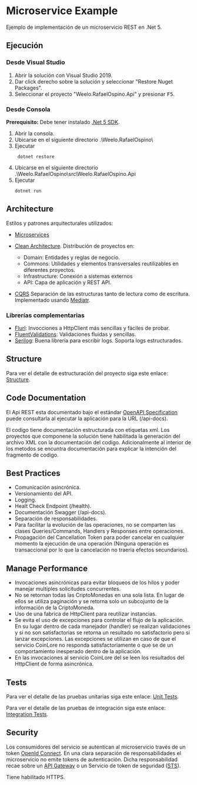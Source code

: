 Microservice Example
==================
Ejemplo de implementación de un microservicio REST en .Net 5.

## Ejecución ##

### Desde Visual Studio ###
1. Abrir la solución con Visual Studio 2019.
2. Dar click derecho sobre la solución y seleccionar "Restore Nuget Packages". 
3. Seleccionar el proyecto "Weelo.RafaelOspino.Api" y presionar <kbd>F5</kbd>.


### Desde Consola ###
**Prerequisito:** Debe tener instalado [.Net 5 SDK](https://dotnet.microsoft.com/download).

1.  Abrir la consola.
2. Ubicarse en el siguiente directorio .\Weelo.RafaelOspino\
3. Ejecutar
   ```
    dotnet restore
   ```
4. Ubicarse en el siguiente directorio .\Weelo.RafaelOspino\src\Weelo.RafaelOspino.Api
5. Ejecutar
   ```
   dotnet run
   ```

## Architecture ##

Estilos y patrones arquitecturales utilizados:

- [Microservices](https://martinfowler.com/articles/microservices.html)
- [Clean Architecture](https://blog.cleancoder.com/uncle-bob/2012/08/13/the-clean-architecture.html). Distribución de proyectos en:

  - Domain: Entidades y reglas de negocio.
  - Commons: Utilidades y elementos transversales reutilizables en diferentes proyectos.
  - Infrastructure: Conexión a sistemas externos
  - API: Capa de aplicación y REST API.

- [CQRS](https://martinfowler.com/bliki/CQRS.html) Separación de las estructuras tanto de lectura como de escritura. Implementado usando [Mediatr](https://github.com/jbogard/MediatR).

### Librerías complementarias ###
 - [Flurl](https://flurl.dev/): Invocciones a HttpClient más sencillas y fáciles de probar.
 - [FluentValidations](https://fluentvalidation.net/): Validaciones fluidas y sencillas.
 - [Serilog](https://serilog.net/): Buena librería para escribir logs. Soporta logs estructurados.

##	Structure ##
Para ver el detalle de estructuración del proyecto siga este enlace: [Structure](./docs/Structure.md).


##	Code Documentation ##
El Api REST esta documentado bajo el estándar [OpenAPI Specification](https://swagger.io/specification/) puede consultarla al ejecutar la aplicación para la URL (/api-docs).

El codigo tiene documentación estructurada con etiquetas xml. Los proyectos que componene la solución tiene habilitada la generación del archivo XML con la documentación del codigo. Adicionalmente al interior de los metodos se encuntra documentación para explicar la intención del fragmento de codigo.

##	Best Practices ##

- Comunicación asincrónica.
- Versionamiento del API.
- Logging.
- Healt Check Endpoint (/health).
- Documentación Swagger (/api-docs).
- Separación de responsabilidades.
- Para facilitar la evolución de las operaciones, no se comparten las clases Queries/Commands, Handlers y Responses entre operaciones.
- Propagación del Cancellation Token para poder cancelar en cualquier momento la ejecución de una operación (Ninguna operación es transaccional por lo que la cancelación no traeria efectos secundarios).

##	Manage Performance ##
- Invocaciones asincrónicas para evitar bloqueos de los hilos y poder manejar multiples solicitudes concurrentes.
- No se retornan todas las CriptoMonedas en una sola lista. En lugar de ellos se utiliza paginación y se retorna solo un subcojunto de la información de la CriptoMoneda.
- Uso de una fabrica de HttpClient para reutilizar instancias.
- Se evita el uso de excepciones para controlar el flujo de la aplicación. En su lugar dentro de cada manejador (handler) se realizan validaciones y si no son satisfactorias se retorna un resultado no satisfactorio pero si lanzar excepciones. Las excepciones se utilizan en caso de que el servicio CoinLore no responda satisfactoriamente o que se de un comportamiento inesperado dentro de la aplicación.
- En las invocaciones al servicio CoinLore del se leen los resultados del HttpClient de forma asincrónica.


##	Tests ##

Para ver el detalle de las pruebas unitarias siga este enlace: [Unit Tests](./docs/UnitTests.md).

Para ver el detalle de las pruebas de integración 
siga este enlace: [Integration Tests](./docs/IntegrationTests.md).


##	Security ##

Los consumidores del servicio se autentican al microservicio través de un token [OpenId Connect](https://openid.net/connect/). En una clara separación de responsabilidades el microservicio no emite tokens de autenticación. Dicha responsabilidad recae sobre un [API Gateway](https://microservices.io/patterns/apigateway.html) o un Servicio de token de seguridad ([STS](https://en.wikipedia.org/wiki/Security_token_service)).

Tiene habilitado HTTPS.
